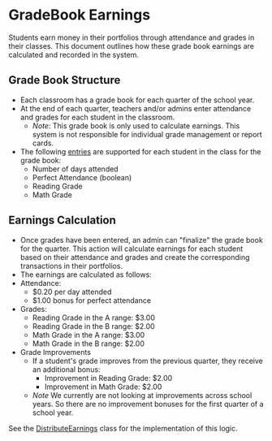 # GradeBook Earnings

Students earn money in their portfolios through attendance and grades in their classes. This document outlines how these grade book earnings are calculated and recorded in the system.

## Grade Book Structure
- Each classroom has a grade book for each quarter of the school year.
- At the end of each quarter, teachers and/or admins enter attendance and grades for each student in the classroom.
  - *Note*: This grade book is only used to calculate earnings. This system is not responsible for individual grade management or report cards.
- The following [entries](../app/models/grade_entry.rb) are supported for each student in the class for the grade book:
  - Number of days attended
  - Perfect Attendance (boolean)
  - Reading Grade
  - Math Grade

## Earnings Calculation
- Once grades have been entered, an admin can "finalize" the grade book for the quarter. This action will calculate earnings for each student based on their attendance and grades and create the corresponding transactions in their portfolios.
- The earnings are calculated as follows:
- Attendance:
  - $0.20 per day attended
  - $1.00 bonus for perfect attendance
- Grades:
  - Reading Grade in the A range: $3.00
  - Reading Grade in the B range: $2.00
  - Math Grade in the A range: $3.00
  - Math Grade in the B range: $2.00
- Grade Improvements
  - If a student's grade improves from the previous quarter, they receive an additional bonus:
    - Improvement in Reading Grade: $2.00
    - Improvement in Math Grade: $2.00
  - *Note* We currently are not looking at improvements across school years. So there are no improvement bonuses for the first quarter of a school year.

See the [DistributeEarnings](../app/services/distribute_earnings.rb) class for the implementation of this logic.
